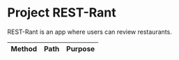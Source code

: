 # Project REST-Rant

REST-Rant is an app where users can review restaurants.

| Method | Path | Purpose |
|--------|:------:|---------:|